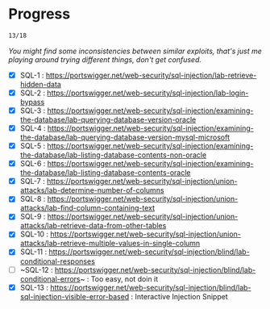 # Progress

```bash
13/18
```

*You might find some inconsistencies between similar exploits, that's just me playing around trying different things, don't get confused.*

  - [x] SQL-1 : https://portswigger.net/web-security/sql-injection/lab-retrieve-hidden-data
  - [x] SQL-2 : https://portswigger.net/web-security/sql-injection/lab-login-bypass
  - [x] SQL-3 : https://portswigger.net/web-security/sql-injection/examining-the-database/lab-querying-database-version-oracle
  - [x] SQL-4 : https://portswigger.net/web-security/sql-injection/examining-the-database/lab-querying-database-version-mysql-microsoft
  - [x] SQL-5 : https://portswigger.net/web-security/sql-injection/examining-the-database/lab-listing-database-contents-non-oracle
  - [x] SQL-6 : https://portswigger.net/web-security/sql-injection/examining-the-database/lab-listing-database-contents-oracle
  - [x] SQL-7 : https://portswigger.net/web-security/sql-injection/union-attacks/lab-determine-number-of-columns
  - [x] SQL-8 : https://portswigger.net/web-security/sql-injection/union-attacks/lab-find-column-containing-text
  - [x] SQL-9 : https://portswigger.net/web-security/sql-injection/union-attacks/lab-retrieve-data-from-other-tables
  - [x] SQL-10 : https://portswigger.net/web-security/sql-injection/union-attacks/lab-retrieve-multiple-values-in-single-column
  - [x] SQL-11 : https://portswigger.net/web-security/sql-injection/blind/lab-conditional-responses
  - [ ] ~SQL-12 : https://portswigger.net/web-security/sql-injection/blind/lab-conditional-errors~ : Too easy, not doin it
  - [x] SQL-13 : https://portswigger.net/web-security/sql-injection/blind/lab-sql-injection-visible-error-based : Interactive Injection Snippet
